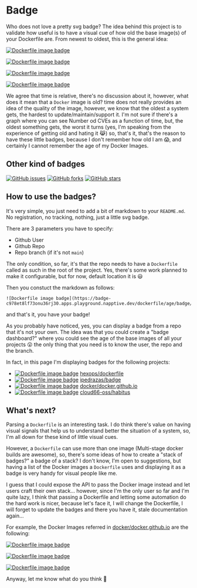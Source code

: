 # Badge

Who does not love a pretty svg badge? The idea behind this project is to validate how useful is to have a visual cue of how old the base image(s) of your Dockerfile are. From newest to oldest, this is the general idea:

[![Dockerfile image badge](https://badge-c978et8lf73onu36rj30.apps.playground.napptive.dev/dockerfile/age/badge/hexops/dockerfile)](https://github.com/ipedrazas/badge)

[![Dockerfile image badge](https://badge-c978et8lf73onu36rj30.apps.playground.napptive.dev/dockerfile/age/badge/ipedrazas/badge)](https://github.com/ipedrazas/badge)

[![Dockerfile image badge](https://badge-c978et8lf73onu36rj30.apps.playground.napptive.dev/dockerfile/age/badge/docker/docker.github.io/master)](https://github.com/ipedrazas/badge)

[![Dockerfile image badge](https://badge-c978et8lf73onu36rj30.apps.playground.napptive.dev/dockerfile/age/badge/cloud66-oss/habitus/master)](https://github.com/ipedrazas/badge)

We agree that time is relative, there's no discussion about it, however, what does it mean that a `Docker` image is old? time does not really provides an idea of the quality of the image, however, we know that the oldest a system gets, the hardest to update/maintain/support it. I'm not sure if there's a graph where you can see Number od CVEs as a function of time, but, the oldest something gets, the worst it turns (yes, I'm speaking from the experience of getting old and hating it 😹) so, that's it, that's the reason to have these little badges, because I don't remember how old I am 😱, and certainly I cannot remember the age of my Docker Images.


## Other kind of badges

[![GitHub issues](https://img.shields.io/github/issues/webdevops/Dockerfile.svg)](https://github.com/webdevops/Dockerfile/issues)
[![GitHub forks](https://img.shields.io/github/forks/webdevops/Dockerfile.svg)](https://github.com/webdevops/Dockerfile/network)
[![GitHub stars](https://img.shields.io/github/stars/webdevops/Dockerfile.svg)](https://github.com/webdevops/Dockerfile/network)


## How to use the badges?

It's very simple, you just need to add a bit of markdown to your `README.md`. No registration, no tracking, nothing, just a little svg badge.

There are 3 parameters you have to specify:

- Github User
- Github Repo
- Repo branch (if it's not `main`)

The only condition, so far, it's that the repo needs to have a `Dockerfile` called as such in the root of the project. Yes, there's some work planned to make it configurable, but for now, default location it is 😃

Then you constuct the markdown as follows:

```
![Dockerfile image badge](https://badge-c978et8lf73onu36rj30.apps.playground.napptive.dev/dockerfile/age/badge/[USER]/[REPO]/[BRANCH])
```

and that's it, you have your badge!

As you probably have noticed, yes, you can display a badge from a repo that it's not your own. The idea was that you could create a "badge dashboard?" where you could see the age of the base images of all your projects 😮 the only thing that you need is to know the user, the repo and the branch.

In fact, in this page I'm displaying badges for the following projects:

- [![Dockerfile image badge](https://badge-c978et8lf73onu36rj30.apps.playground.napptive.dev/dockerfile/age/badge/hexops/dockerfile)](https://github.com/hexops/dockerfile)  [hexops/dockerfile](https://github.com/hexops/dockerfile)
- [![Dockerfile image badge](https://badge-c978et8lf73onu36rj30.apps.playground.napptive.dev/dockerfile/age/badge/ipedrazas/badge)](https://github.com/ipedrazas/badge)  [ipedrazas/badge](https://github.com/ipedrazas/badge)
- [![Dockerfile image badge](https://badge-c978et8lf73onu36rj30.apps.playground.napptive.dev/dockerfile/age/badge/docker/docker.github.io/master)](https://github.com/ipedrazas/badge) [docker/docker.github.io](https://github.com/docker/docker.github.io)
- [![Dockerfile image badge](https://badge-c978et8lf73onu36rj30.apps.playground.napptive.dev/dockerfile/age/badge/cloud66-oss/habitus/master)](https://github.com/ipedrazas/badge) [cloud66-oss/habitus](https://github.com/cloud66-oss/habitus)

## What's next?

Parsing a `Dockerfile` is an interesting task. I do think there's value on having visual signals that help us to understand better the situation of a system, so, I'm all down for these kind of little visual cues.

However, a `Dockerfile` can use more than one image (Multi-stage docker builds are awesome), so, there's some ideas of how to create a "stack of badges?"
a badge of a stack? I don't know, I'm open to suggestions, but having a list of the Docker images a `Dockerfile` uses and displaying it as a badge is very handy for visual people like me.

I guess that I could expose the API to pass the Docker image instead and let users craft their own stack... however, since I'm the only user so far and I'm quite lazy, I think that passing a Dockerfile and letting some automation do the hard work is nicer, because let's face it, I will change the Dockerfile, I will forget to update the badges and there you have it, stale documentation again...

For example, the Docker Images referred in [docker/docker.github.io](https://github.com/docker/docker.github.io) are the following:

[![Dockerfile image badge](https://badge-c978et8lf73onu36rj30.apps.playground.napptive.dev/dockerimage/age/badge/starefossen/github-pages:198)](https://github.com/docker/docker.github.io)

[![Dockerfile image badge](https://badge-c978et8lf73onu36rj30.apps.playground.napptive.dev/dockerimage/age/badge/alpine)](https://github.com/docker/docker.github.io)

[![Dockerfile image badge](https://badge-c978et8lf73onu36rj30.apps.playground.napptive.dev/dockerimage/age/badge/nginx:alpine)](https://github.com/docker/docker.github.io)


Anyway, let me know what do you think 🙌
